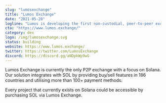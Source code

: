 ```yaml
---
slug: "lumosexchange"
title: "Lumos Exchange"
date: "2021-05-28"
logline: "Lumos is developing the first non-custodial, peer-to-peer exchange for Solana."
cta: "https://www.lumos.exchange/"
category: dex
logo: /img/lumosexchange.svg
status: building
website: https://www.lumos.exchange/
twitter: https://twitter.com/LumosExchange
discord: https://discord.gg/aNDpkWp9wG
---
```


Lumos Exchange is currently the only P2P exchange with a focus on Solana. Our solution integrates with SOL by providing buy/sell features in 186 countries and utilising more than 100+ payment methods.

Every project that currently exists on Solana could be accessible by purchasing SOL via Lumos Exchange.
